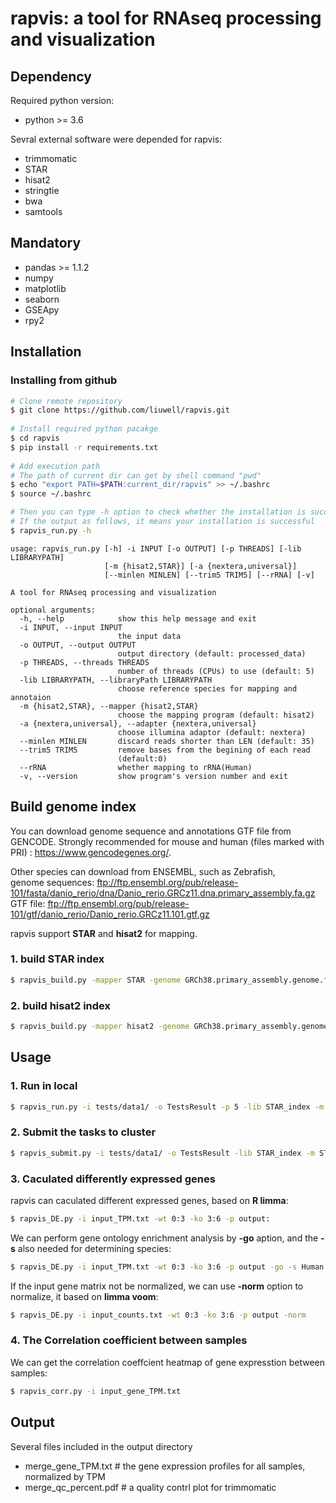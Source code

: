 # rapvis: a tool for RNAseq processing and visualization
  
## Dependency
  
Required python version:
  
+ python >= 3.6
  
Sevral external software were depended for rapvis:
  
+ trimmomatic
+ STAR
+ hisat2
+ stringtie
+ bwa
+ samtools
  
## Mandatory
  
+ pandas >= 1.1.2
+ numpy
+ matplotlib
+ seaborn
+ GSEApy
+ rpy2
  
## Installation
  
### Installing from github
  
```bash
# Clone remote repository
$ git clone https://github.com/liuwell/rapvis.git
  
# Install required python pacakge
$ cd rapvis
$ pip install -r requirements.txt
  
# Add execution path
# The path of current dir can get by shell command "pwd"
$ echo "export PATH=$PATH:current_dir/rapvis" >> ~/.bashrc
$ source ~/.bashrc
```
  
```bash
# Then you can type -h option to check whether the installation is successful,  
# If the output as follows, it means your installation is successful
$ rapvis_run.py -h
```

```
usage: rapvis_run.py [-h] -i INPUT [-o OUTPUT] [-p THREADS] [-lib LIBRARYPATH]
                     [-m {hisat2,STAR}] [-a {nextera,universal}]
                     [--minlen MINLEN] [--trim5 TRIM5] [--rRNA] [-v]

A tool for RNAseq processing and visualization

optional arguments:
  -h, --help            show this help message and exit
  -i INPUT, --input INPUT
                        the input data
  -o OUTPUT, --output OUTPUT
                        output directory (default: processed_data)
  -p THREADS, --threads THREADS
                        number of threads (CPUs) to use (default: 5)
  -lib LIBRARYPATH, --libraryPath LIBRARYPATH
                        choose reference species for mapping and annotaion
  -m {hisat2,STAR}, --mapper {hisat2,STAR}
                        choose the mapping program (default: hisat2)
  -a {nextera,universal}, --adapter {nextera,universal}
                        choose illumina adaptor (default: nextera)
  --minlen MINLEN       discard reads shorter than LEN (default: 35)
  --trim5 TRIM5         remove bases from the begining of each read
                        (default:0)
  --rRNA                whether mapping to rRNA(Human)
  -v, --version         show program's version number and exit
```

## Build genome index

You can download genome sequence and annotations GTF file from GENCODE. Strongly recommended for mouse and human (files marked with PRI) : <https://www.gencodegenes.org/>.

Other species can download from ENSEMBL, such as Zebrafish,  
genome sequences: <ftp://ftp.ensembl.org/pub/release-101/fasta/danio_rerio/dna/Danio_rerio.GRCz11.dna.primary_assembly.fa.gz>  
GTF file: <ftp://ftp.ensembl.org/pub/release-101/gtf/danio_rerio/Danio_rerio.GRCz11.101.gtf.gz>

rapvis support **STAR** and **hisat2** for mapping.

### 1. build STAR index
  
```bash
$ rapvis_build.py -mapper STAR -genome GRCh38.primary_assembly.genome.fa.gz -gtf gencode.v35.primary_assembly.annotation.gtf.gz
```

### 2. build hisat2 index

```bash
$ rapvis_build.py -mapper hisat2 -genome GRCh38.primary_assembly.genome.fa.gz -gtf gencode.v35.primary_assembly.annotation.gtf.gz
```

## Usage
  
### 1. Run in local
  
```bash
$ rapvis_run.py -i tests/data1/ -o TestsResult -p 5 -lib STAR_index -m STAR
```
  
### 2. Submit the tasks to cluster
  
```bash
$ rapvis_submit.py -i tests/data1/ -o TestsResult -lib STAR_index -m STAR -p 5 -t 2
```

### 3. Caculated differently expressed genes

rapvis can caculated different expressed genes, based on **R limma**:

```bash
$ rapvis_DE.py -i input_TPM.txt -wt 0:3 -ko 3:6 -p output:
```
  
We can perform gene ontology enrichment analysis by **-go** aption, and the **-s** also needed for determining species:

```bash
$ rapvis_DE.py -i input_TPM.txt -wt 0:3 -ko 3:6 -p output -go -s Human
```

If the input gene matrix not be normalized, we can use **-norm** option to normalize, it based on **limma voom**:

```bash
$ rapvis_DE.py -i input_counts.txt -wt 0:3 -ko 3:6 -p output -norm
```

### 4. The Correlation coefficient between samples
  
We can get the correlation coeffcient heatmap of gene expresstion between samples:

```bash
$ rapvis_corr.py -i input_gene_TPM.txt
```

## Output

Several files included in the output directory

+ merge_gene_TPM.txt # the gene expression profiles for all samples, normalized by TPM
+ merge_qc_percent.pdf # a quality contrl plot for trimmomatic